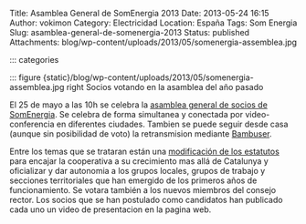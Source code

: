 Title: Asamblea General de SomEnergia 2013
Date: 2013-05-24 16:15
Author: vokimon
Category: Electricidad
Location: España
Tags: Som Energia
Slug: asamblea-general-de-somenergia-2013
Status: published
Attachments: blog/wp-content/uploads/2013/05/somenergia-assemblea.jpg

::: categories

::: figure {static}/blog/wp-content/uploads/2013/05/somenergia-assemblea.jpg right
	Socios votando en la asamblea del año pasado


<!-- PELICAN_BEGIN_SUMMARY -->
El 25 de mayo a las 10h se celebra la [asamblea general de socios de SomEnergia](http://www.somenergia.coop/assemblea-general-2013). Se celebra de forma simultanea y conectada por video-conferencia en diferentes ciudades. Tambien se puede seguir desde casa (aunque sin posibilidad de voto) la retransmision mediante [Bambuser](http://bambuser.com/channel/somenergia).
<!-- PELICAN_END_SUMMARY -->

Entre los temas que se trataran están una [modificación de los estatutos]('https://www.somenergia.coop/images/7%20Estatuts%20modificacio%20CAT.pdf) para encajar la cooperativa a su crecimiento mas allá de Catalunya y oficializar y dar autonomia a los grupos locales, grupos de trabajo y secciones territoriales que han emergido de los primeros años de funcionamiento. Se votara también a los nuevos miembros del consejo rector. Los socios que se han postulado como candidatos han publicado cada uno un video de presentacion en la pagina web.
